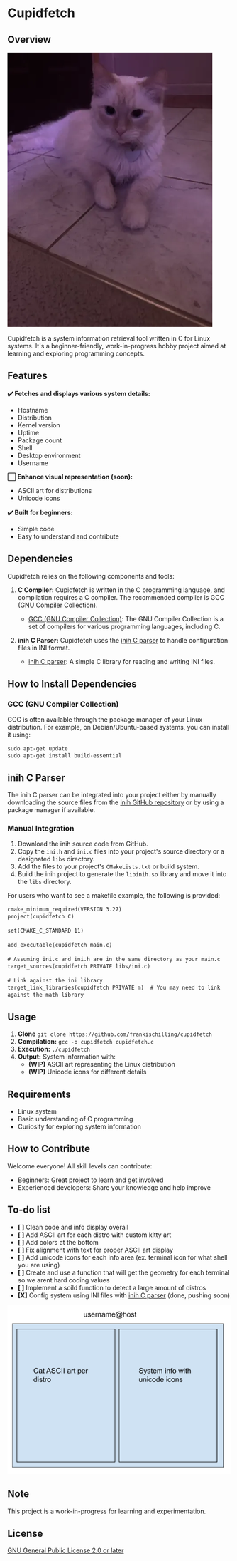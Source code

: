 # Cupidfetch

## Overview

![cupid](images/cupid.png)

Cupidfetch is a system information retrieval tool written in C for Linux systems. It's a beginner-friendly, work-in-progress hobby project aimed at learning and exploring programming concepts.

## Features

**✔️ Fetches and displays various system details:**

* Hostname
* Distribution
* Kernel version
* Uptime
* Package count
* Shell
* Desktop environment
* Username

**⬜ Enhance visual representation (soon):**

* ASCII art for distributions
* Unicode icons

**✔️ Built for beginners:**

* Simple code
* Easy to understand and contribute

## Dependencies

Cupidfetch relies on the following components and tools:

1. **C Compiler:** Cupidfetch is written in the C programming language, and compilation requires a C compiler. The recommended compiler is GCC (GNU Compiler Collection).

   - [GCC (GNU Compiler Collection)](https://gcc.gnu.org/): The GNU Compiler Collection is a set of compilers for various programming languages, including C.

2. **inih C Parser:** Cupidfetch uses the [inih C parser](https://github.com/benhoyt/inih) to handle configuration files in INI format.

   - [inih C parser](https://github.com/benhoyt/inih): A simple C library for reading and writing INI files.

## How to Install Dependencies

### GCC (GNU Compiler Collection)

GCC is often available through the package manager of your Linux distribution. For example, on Debian/Ubuntu-based systems, you can install it using:

```
sudo apt-get update
sudo apt-get install build-essential
```

## inih C Parser

The inih C parser can be integrated into your project either by manually downloading the source files from the [inih GitHub repository](https://github.com/benhoyt/inih) or by using a package manager if available.

### Manual Integration

1. Download the inih source code from GitHub.
2. Copy the `ini.h` and `ini.c` files into your project's source directory or a designated `libs` directory.
3. Add the files to your project's `CMakeLists.txt` or build system.
4. Build the inih project to generate the `libinih.so` library and move it into the `libs` directory.

For users who want to see a makefile example, the following is provided:

```
cmake_minimum_required(VERSION 3.27)
project(cupidfetch C)

set(CMAKE_C_STANDARD 11)

add_executable(cupidfetch main.c)

# Assuming ini.c and ini.h are in the same directory as your main.c
target_sources(cupidfetch PRIVATE libs/ini.c)

# Link against the ini library
target_link_libraries(cupidfetch PRIVATE m)  # You may need to link against the math library
```

## Usage
1. **Clone** `git clone https://github.com/frankischilling/cupidfetch`
2. **Compilation:** `gcc -o cupidfetch cupidfetch.c`
3. **Execution:** `./cupidfetch`
4. **Output:** System information with:
    * **(WIP)** ASCII art representing the Linux distribution
    * **(WIP)** Unicode icons for different details

## Requirements

* Linux system
* Basic understanding of C programming
* Curiosity for exploring system information

## How to Contribute

Welcome everyone! All skill levels can contribute:

* Beginners: Great project to learn and get involved
* Experienced developers: Share your knowledge and help improve

## To-do list

* **[ ]** Clean code and info display overall
* **[ ]** Add ASCII art for each distro with custom kitty art
* **[ ]** Add colors at the bottom
* **[ ]** Fix alignment with text for proper ASCII art display
* **[ ]** Add unicode icons for each info area (ex. terminal icon for what shell you are using)
* **[ ]** Create and use a function that will get the geometry for each terminal so we arent hard coding values
* **[ ]** Implement a soild function to detect a large amount of distros
* **[X]** Config system using INI files with [inih C parser](https://github.com/benhoyt/inih) (done, pushing soon)

![Intended UI](images/ui.png)

## Note

This project is a work-in-progress for learning and experimentation.

## License

[GNU General Public License 2.0 or later](https://www.gnu.org/licenses/old-licenses/gpl-2.0-standalone.html)
